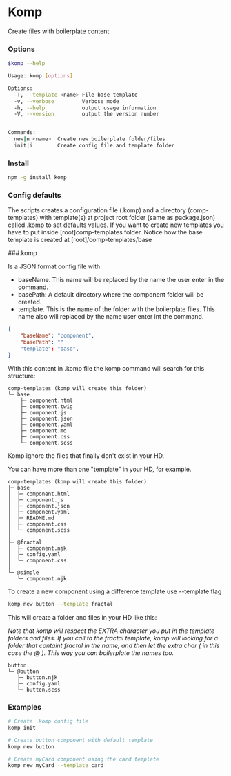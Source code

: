# Komp

Create files with boilerplate content

### Options

```bash
$komp --help

Usage: komp [options]

Options:
  -T, --template <name> File base template
  -v, --verbose         Verbose mode
  -h, --help            output usage information
  -V, --version         output the version number


Commands:
  new|n <name>  Create new boilerplate folder/files
  init|i        Create config file and template folder
```

### Install

```bash
npm -g install komp
```

### Config defaults

The scripts creates a configuration file (.komp) and a directory (comp-templates) with template(s) at project root folder (same as package.json) called .komp to set defaults values. If you want to create new templates you have to put inside [root]comp-templates folder. Notice how the base template is created at [root]/comp-templates/base

###.komp

Is a JSON format config file with:

- baseName. This name will be replaced by the name the user enter in the command.
- basePath: A default directory where the component folder will be created.
- template. This is the name of the folder with the boilerplate files. This name also will replaced by the name user enter int the command.

```json
{
    "baseName": "component",
    "basePath": ""
    "template": "base",
}
```

With this content in .komp file the komp command will search for this structure:



```
comp-templates (komp will create this folder)
└─ base
    ├─ component.html
    ├─ component.twig
    ├─ component.js
    ├─ component.json
    ├─ component.yaml
    ├─ component.md
    ├─ component.css
    └─ component.scss
```

Komp ignore the files that finally don't exist in your HD.

You can have more than one "template" in your HD, for example.

```
comp-templates (komp will create this folder)
├─ base
│  ├─ component.html
│  ├─ component.js
│  ├─ component.json
│  ├─ component.yaml
│  ├─ README.md
│  ├─ component.css
│  └─ component.scss
│
├─ @fractal
│  ├─ component.njk
│  ├─ config.yaml
│  └─ component.css
│
└─ @simple
   └─ component.njk
```

To create a new component using a differente template use --template flag

```bash
komp new button --template fractal
```

This will create a folder and files in your HD like this:

_Note that komp will respect the EXTRA character you put in the template folders and files.
If you call to the fractal template, komp will looking for a folder that containt fractal in the name, and then let the extra char ( in this case the @ ). This way you can boilerplate the names too._

```
button
└─ @button
   ├─ button.njk
   ├─ config.yaml
   └─ button.scss
```

### Examples

```bash
# Create .komp config file
komp init
```

```bash
# Create button component with default template
komp new button
```

```bash
# Create myCard component using the card template
komp new myCard --template card
```
